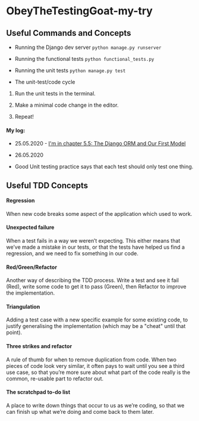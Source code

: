 # ObeyTheTestingGoat-my-try

## Useful Commands and Concepts

- Running the Django dev server
  `python manage.py runserver`

- Running the functional tests
  `python functional_tests.py`

- Running the unit tests
  `python manage.py test`

- The unit-test/code cycle

1. Run the unit tests in the terminal.

2. Make a minimal code change in the editor.

3. Repeat!

#### My log:

- 25.05.2020 - [I'm in chapter 5.5: The Django ORM and Our First Model](https://www.obeythetestinggoat.com/book/chapter_post_and_database.html#_the_django_orm_and_our_first_model)

- 26.05.2020

* Good Unit testing practice says that each test should only test one thing.

## Useful TDD Concepts

#### Regression

When new code breaks some aspect of the application which used to work.

#### Unexpected failure

When a test fails in a way we weren’t expecting. This either means that we’ve made a mistake in our tests, or that the tests have helped us find a regression, and we need to fix something in our code.

#### Red/Green/Refactor

Another way of describing the TDD process. Write a test and see it fail (Red), write some code to get it to pass (Green), then Refactor to improve the implementation.

#### Triangulation

Adding a test case with a new specific example for some existing code, to justify generalising the implementation (which may be a "cheat" until that point).

#### Three strikes and refactor

A rule of thumb for when to remove duplication from code. When two pieces of code look very similar, it often pays to wait until you see a third use case, so that you’re more sure about what part of the code really is the common, re-usable part to refactor out.

#### The scratchpad to-do list

A place to write down things that occur to us as we’re coding, so that we can finish up what we’re doing and come back to them later.
